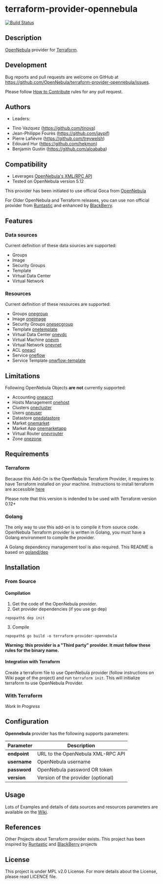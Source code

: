 # terraform-provider-opennebula

[![Build Status](https://travis-ci.org/OpenNebula/terraform-provider-opennebula.svg?branch=master)](https://travis-ci.org/OpenNebula/terraform-provider-opennebula)

## Description

[OpenNebula](https://opennebula.io/) provider for [Terraform](https://www.terraform.io/).

## Development

Bug reports and pull requests are welcome on GitHub at
https://github.com/OpenNebula/terraform-provider-opennebula/issues.

Please follow [How to Contribute](https://github.com/OpenNebula/one/wiki/How-to-participate-in-Add_on-Development) rules for any pull request.

## Authors

* Leaders:

- Tino Vazquez (https://github.com/tinova)
- Jean-Philippe Fourès (https://github.com/jaypif)
- Pierre Lafièvre (https://github.com/treywelsh)
- Edouard Hur (https://github.com/hekmon)
- Benjamin Gustin (https://github.com/aloababa)

## Compatibility

* Leverages [OpenNebula's XML/RPC API](https://docs.opennebula.io/5.12/integration/system_interfaces/api.html)
* Tested on OpenNebula version 5.12

This provider has been initiated to use official Goca from [OpenNebula](https://github.com/OpenNebula/one)

For Older OpenNebula and Terraform releases, you can use non official provider from [Runtastic](https://github.com/runtastic/terraform-provider-opennebula) and enhanced by [BlackBerry](https://github.com/blackberry/terraform-provider-opennebula).

## Features

### Data sources

Current definition of these data sources are supported:
* Groups
* Image
* Security Groups
* Template
* Virtual Data Center
* Virtual Network

### Resources

Current definition of these resources are supported:
* Groups [onegroup](https://docs.opennebula.io/5.12/integration/system_interfaces/api.html#onegroup)
* Image [oneimage](https://docs.opennebula.io/5.12/integration/system_interfaces/api.html#oneimage)
* Security Groups [onesecgroup](https://docs.opennebula.io/5.12/integration/system_interfaces/api.html#onesecgroup)
* Template [onetemplate](https://docs.opennebula.io/5.12/integration/system_interfaces/api.html#onetemplate)
* Virtual Data Center [onevdc](https://docs.opennebula.io/5.12/integration/system_interfaces/api.html#onevdc)
* Virtual Machine [onevm](https://docs.opennebula.io/5.12/integration/system_interfaces/api.html#onevm)
* Virtual Network [onevnet](https://docs.opennebula.io/5.12/integration/system_interfaces/api.html#onevnet)
* ACL [oneacl](https://docs.opennebula.io/5.12/integration/system_interfaces/api.html#oneacl)
* Service [oneflow](http://docs.opennebula.io/5.12/integration/system_interfaces/appflow_api.html#service)
* Service Template [onwflow-template](http://docs.opennebula.io/5.12/integration/system_interfaces/appflow_api.html#service-template)

## Limitations

Following OpenNebula Objects **are not** currently supported:
* Accounting [oneacct](https://docs.opennebula.io/5.12/integration/system_interfaces/api.html#oneacct)
* Hosts Management [onehost](https://docs.opennebula.io/5.12/integration/system_interfaces/api.html#onehost)
* Clusters [onecluster](https://docs.opennebula.io/5.12/integration/system_interfaces/api.html#onecluster)
* Users [oneuser](https://docs.opennebula.io/5.12/integration/system_interfaces/api.html#oneuser)
* Datastore [onedatastore](https://docs.opennebula.io/5.12/integration/system_interfaces/api.html#onedatastore)
* Market [onemarket](https://docs.opennebula.io/5.12/integration/system_interfaces/api.html#onemarket)
* Market App [onemarketapp](https://docs.opennebula.io/5.12/integration/system_interfaces/api.html#onemarketapp)
* Virtual Router [onevrouter](https://docs.opennebula.io/5.12/integration/system_interfaces/api.html#onevrouter)
* Zone [onezone](https://docs.opennebula.io/5.12/integration/system_interfaces/api.html#onezone)

## Requirements

### Terraform

Because this Add-On is the OpenNebula Terraform Provider, it requires to have Terraform installed on your machine.
Instructions to install terraform are accessible [here](https://learn.hashicorp.com/terraform/getting-started/install)

Please note that this version is indended to be used with Terraform version 0.12+

### Golang

The only way to use this add-on is to compile it from source code.
OpenNebula Terraform provider is written in Golang, you must have a Golang environment to compile the provider.

A Golang dependency management tool is also required. This README is based on [goland/dep](https://github.com/golang/dep)

## Installation

### From Source

#### Compilation

1. Get the code of the OpenNebula provider.
2. Get provider dependencies (if you use go dep)
```
repopath$ dep init
```
3. Compile
```
repopath$ go build -o terraform-provider-opennebula
```

**Warning: this provider is a "Third party" provider. It must follow these rules for the binary name.**

#### Integration with Terraform

Create a terraform file to use OpenNebula provider (follow instructions on Wiki page of the project) and run `terraform init`.
This will initialize terraform to use OpenNebula Provider.

### With Terraform

*Work In Progress*

## Configuration

**Opennebula** provider has the following supports parameters:

| **Parameter** | **Description**                       |
| --------- | --------------------------------- |
| **endpoint**  | URL to the OpenNebula XML-RPC API |
| **username**  | OpenNebula username               |
| **password**  | OpenNebula password OR token      |
| **version**   | Version of the provider (optional) |

## Usage

Lots of Examples and details of data sources and resources parameters are available on the [Wiki](https://github.com/OpenNebula/terraform-provider-opennebula/wiki).

## References

Other Projects about Terraform provider exists. This project has been inspired by [Runtastic](https://github.com/runtastic/terraform-provider-opennebula) and [BlackBerry](https://github.com/blackberry/terraform-provider-opennebula) projects

## License

This project is under MPL v2.0 License. For more details about the License, please read LICENCE file.
